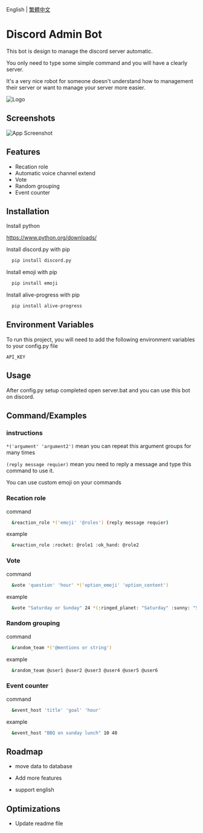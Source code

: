 
English | [繁體中文](README.zh-TW.md)

# Discord Admin Bot

This bot is design to manage the discord server automatic. 

You only need to type some simple command and you will have a clearly server. 

It's a very nice robot for someone doesn't understand how to management their server or want to manage your server more easier. 


![Logo](https://download.logo.wine/logo/Discord_(software)/Discord_(software)-Logo.wine.png)


## Screenshots

![App Screenshot](https://media.discordapp.net/attachments/986465905582161970/991900345531904030/unknown.png)


## Features

- Recation role
- Automatic voice channel extend
- Vote
- Random grouping
- Event counter


## Installation

Install python

https://www.python.org/downloads/


Install discord.py with pip

```bash
  pip install discord.py
```

Install emoji with pip

```bash
  pip install emoji
```

Install alive-progress with pip

```bash
  pip install alive-progress
```
## Environment Variables

To run this project, you will need to add the following environment variables to your config.py file

`API_KEY`

## Usage

After config.py setup completed open server.bat and you can use this bot on discord.

## Command/Examples

### instructions

`*('argument' 'argument2')` mean you can repeat this argument groups for many times

`(reply message requier)` mean you need to reply a message and type this command to use it.

You can use custom emoji on your commands

### Recation role

command

```bash
  &reaction_role *('emoji' '@roles') (reply message requier)
```

example

```bash
  &reaction_role :rocket: @role1 :ok_hand: @role2
```

### Vote

command

```bash
  &vote 'question' 'hour' *('option_emoji' 'option_content')
```

example

```bash
  &vote "Saturday or Sunday" 24 *(:ringed_planet: "Saturday" :sunny: "Sunday")
```

### Random grouping

command

```bash
  &random_team *('@mentions or string')
```

example

```bash
  &random_team @user1 @user2 @user3 @user4 @user5 @user6
```

### Event counter

command

```bash
  &event_host 'title' 'goal' 'hour'
```

example

```bash
  &event_host "BBQ on sunday lunch" 10 48
```

## Roadmap

- move data to database

- Add more features

- support english

## Optimizations

- Update readme file 


